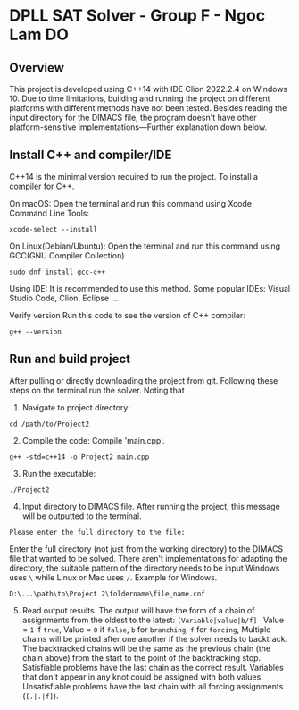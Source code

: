 # DPLL SAT Solver - Group F - Ngoc Lam DO

## Overview
This project is developed using C++14 with IDE Clion 2022.2.4 on Windows 10. Due to time limitations, building and running the project on different platforms with different methods have not been tested. 
Besides reading the input directory for the DIMACS file, the program doesn't have other platform-sensitive implementations—Further explanation down below.

## Install C++ and compiler/IDE
C++14 is the minimal version required to run the project. To install a compiler for C++.

On macOS: Open the terminal and run this command using Xcode Command Line Tools:

```
xcode-select --install

```

On Linux(Debian/Ubuntu): Open the terminal and run this command using GCC(GNU Compiler Collection)

```
sudo dnf install gcc-c++

```

Using IDE: It is recommended to use this method. Some popular IDEs: Visual Studio Code, Clion, Eclipse ...

Verify version
Run this code to see the version of C++ compiler:

```
g++ --version
```

## Run and build project
After pulling or directly downloading the project from git. Following these steps on the terminal run the solver.
Noting that 
1. Navigate to project directory:

```
cd /path/to/Project2

```

2. Compile the code: Compile 'main.cpp'.

```
g++ -std=c++14 -o Project2 main.cpp

```

3. Run the executable:
```
./Project2

```

4. Input directory to DIMACS file.
After running the project, this message will be outputted to the terminal.
```
Please enter the full directory to the file: 

```

Enter the full directory (not just from the working directory) to the DIMACS file that wanted to be solved. There aren't implementations for adapting the directory, the suitable pattern of the directory needs to be input 
Windows uses `\` while Linux or Mac uses `/`. Example for Windows.
```
D:\...\path\to\Project 2\foldername\file_name.cnf

```

5. Read output results.
The output will have the form of a chain of assignments from the oldest to the latest: `[Variable|value|b/f]-`
Value = `1` if `true`,
Value = `0` if `false`,
`b` for `branching`,
`f` for `forcing`,
Multiple chains will be printed after one another if the solver needs to backtrack.
The backtracked chains will be the same as the previous chain (the chain above) from the start to the point of the backtracking stop.
Satisfiable problems have the last chain as the correct result. Variables that don't appear in any knot could be assigned with both values.
Unsatisfiable problems have the last chain with all forcing assignments (`[.|.|f]`).


